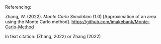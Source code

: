 Referencing:

Zhang, W. (2022). *Monte Carlo Simulation* (1.0) [Approximation of an area using the Monte Carlo method]. https://github.com/imakebank/Monte-Carlo-Method

In text citation:
(Zhang, 2022) or Zhang (2022)
